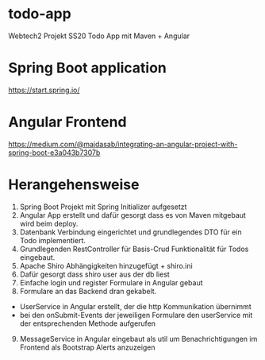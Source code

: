 # todo-app
Webtech2 Projekt SS20 Todo App mit Maven + Angular

# Spring Boot application
https://start.spring.io/

# Angular Frontend
https://medium.com/@majdasab/integrating-an-angular-project-with-spring-boot-e3a043b7307b

# Herangehensweise
1. Spring Boot Projekt mit Spring Initializer aufgesetzt
2. Angular App erstellt und dafür gesorgt dass es von Maven mitgebaut wird beim deploy.
3. Datenbank Verbindung eingerichtet und grundlegendes DTO für ein Todo implementiert.
4. Grundlegenden RestController für Basis-Crud Funktionalität für Todos eingebaut.
5. Apache Shiro Abhängigkeiten hinzugefügt + shiro.ini
6. Dafür gesorgt dass shiro user aus der db liest
7. Einfache login und register Formulare in Angular gebaut
8. Formulare an das Backend dran gekabelt.
  * UserService in Angular erstellt, der die http Kommunikation übernimmt
  * bei den onSubmit-Events der jeweiligen Formulare den userService mit der entsprechenden Methode aufgerufen
9. MessageService in Angular eingebaut als util um Benachrichtigungen im Frontend als Bootstrap Alerts anzuzeigen
